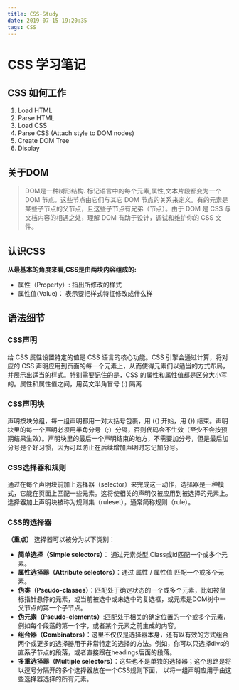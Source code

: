 ```yaml
---
title: CSS-Study
date: 2019-07-15 19:20:35
tags: CSS
---
```

# CSS 学习笔记
## CSS 如何工作
1. Load HTML
2. Parse HTML
3. Load CSS
4. Parse CSS (Attach style to DOM nodes)
5. Create DOM Tree
6. Display
<!-- more -->
## 关于DOM
> DOM是一种树形结构. 标记语言中的每个元素,属性,文本片段都变为一个 DOM 节点。这些节点由它们与其它 DOM 节点的关系来定义。有的元素是某些子节点的父节点，且这些子节点有兄弟（节点）。由于 DOM 是 CSS 与文档内容的相遇之处，理解 DOM 有助于设计，调试和维护你的 CSS 文件。

## 认识CSS
**从最基本的角度来看,CSS是由两块内容组成的:** 
* 属性（Property）: 指出所修改的样式
* 属性值(Value)： 表示要把样式特征修改成什么样 

## 语法细节
### CSS声明

给 CSS 属性设置特定的值是 CSS 语言的核心功能。CSS 引擎会通过计算，将对应的 CSS 声明应用到页面的每一个元素上，从而使得元素们以适当的方式布局，并展示出适当的样式。特别需要记住的是，CSS 的属性和属性值都是区分大小写的。属性和属性值之间，用英文半角冒号 (:) 隔离

### CSS声明块

声明按块分组，每一组声明都用一对大括号包裹，用 ({) 开始，用 (}) 结束。声明块里的每一个声明必须用半角分号（;）分隔，否则代码会不生效（至少不会按预期结果生效）。声明块里的最后一个声明结束的地方，不需要加分号，但是最后加分号是个好习惯，因为可以防止在后续增加声明时忘记加分号。

### CSS选择器和规则

通过在每个声明块前加上选择器（selector）来完成这一动作，选择器是一种模式，它能在页面上匹配一些元素。这将使相关的声明仅被应用到被选择的元素上。选择器加上声明块被称为规则集（ruleset），通常简称规则（rule）。

### CSS的选择器
**（重点）**
选择器可以被分为以下类别： 
* **简单选择（Simple selectors）**： 通过元素类型,Class或id匹配一个或多个元素。
* **属性选择器（Attribute selectors）**：通过 属性 / 属性值 匹配一个或多个元素。
* **伪类（Pseudo-classes）**：匹配处于确定状态的一个或多个元素，比如被鼠标指针悬停的元素，或当前被选中或未选中的复选框，或元素是DOM树中一父节点的第一个子节点。
* **伪元素（Pseudo-elements）**:匹配处于相关的确定位置的一个或多个元素，例如每个段落的第一个字，或者某个元素之前生成的内容。 
* **组合器（Combinators）**：这里不仅仅是选择器本身，还有以有效的方式组合两个或更多的选择器用于非常特定的选择的方法。例如，你可以只选择divs的直系子节点的段落，或者直接跟在headings后面的段落。
* **多重选择器（Multiple selectors）**：这些也不是单独的选择器；这个思路是将以逗号分隔开的多个选择器放在一个CSS规则下面， 以将一组声明应用于由这些选择器选择的所有元素。

